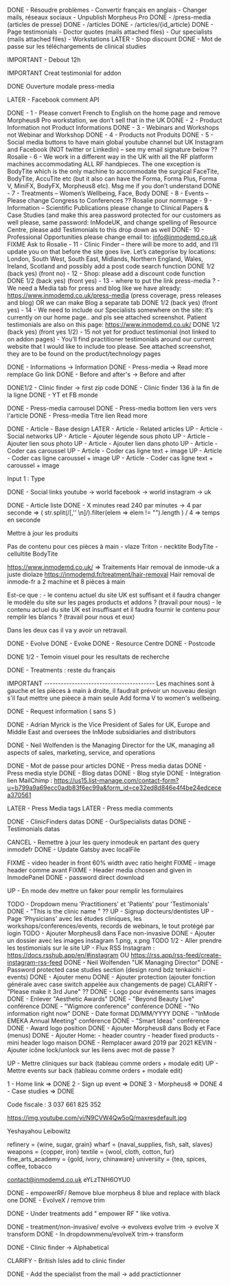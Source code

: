DONE - Résoudre problèmes
       - Convertir français en anglais
       - Changer mails, réseaux sociaux
       - Unpublish Morpheus Pro
DONE - /press-media (articles de presse)
DONE - /articles
DONE - /articles/{id_article}
DONE - Page testimonials
       - Doctor quotes (mails attached files)
       - Our specialists (mails attached files)
       - Workstations
LATER - Shop discount
DONE - Mot de passe sur les téléchargements de clinical studies

IMPORTANT - Debout 12h

IMPORTANT Creat testimonial for addon

DONE Ouverture modale press-media

LATER - Facebook comment API

DONE - 1 - Please convert French to English on the home page and remove Morpheus8 Pro workstation, we don’t sell that in the UK
DONE - 2 - Product Information not Product Informations
DONE - 3 - Webinars and Workshops not Webinar and Workshop
DONE - 4 - Products not Produits
DONE - 5 - Social media buttons to have main global youtube channel but UK Instagram and Facebook (NOT twitter or Linkedin) – see my email signature below
?? Rosalie - 6 - We work in a different way in the UK with all the RF platform machines accommodating ALL RF handpieces. The one exception is BodyTite which is the only machine to accommodate the surgical FaceTite, BodyTite, AccuTite etc (but it also can have the Forma, Forma Plus, Forma V, MiniFX, BodyFX, Morpheus8 etc).  Msg me if you don’t understand
DONE - 7 - Treatments – Women’s Wellbeing, Face, Body
DONE - 8 - Events – Please change Congress to Conferences
?? Rosalie pour nommage - 9 - Information – Scientific Publications please change to Clinical Papers & Case Studies (and make this area password protected for our customers as well please, same password: InModeUK, and change spelling of Resource Centre, please add Testimonials to this drop down as well
DONE- 10 - Professional Opportunities please change email to: info@inmodemd.co.uk
FIXME Ask to Rosalie - 11 - Clinic Finder – there will be more to add, and I’ll update you on that before the site goes live.  Let’s categorise by locations: London, South West, South East, Midlands, Northern England, Wales, Ireland, Scotland and possibly add a post code search function
DONE 1/2 (back yes) (front no) - 12 - Shop: please add a discount code function
DONE 1/2 (back yes) (front yes) - 13 - where to put the link press-media ? - We need a Media tab for press and blog like we have already: https://www.inmodemd.co.uk/press-media (press coverage, press releases and blog) OR we can make Blog a separate tab
DONE 1/2 (back yes) (front yes) - 14 - We need to include our Specialists somewhere on the site:  it’s currently on our home page.. and pls see attached screenshot.  Patient testimonials are also on this page: https://www.inmodemd.co.uk/
DONE 1/2 (back yes) (front yes 1/2) - 15 not yet for product testimonial (not linked to on addon pages) - You’ll find practitioner testimonials around our current website that I would like to include too please.  See attached screenshot, they are to be found on the product/technology pages


DONE - Informations -> Information
DONE - Press-media -> Read more remplace Go link
DONE - Before and after's -> Before and after





DONE1/2 - Clinic finder -> first zip code
DONE - Clinic finder 136 à la fin de la ligne
DONE - YT et FB monde

DONE - Press-media carrousel
DONE - Press-media bottom lien vers vers l'article
DONE - Press-media Titre lien Read more

DONE - Article - Base design
LATER - Article - Related articles
UP - Article - Social networks
UP - Article - Ajouter légende sous photo
UP - Article - Ajouter lien sous photo
UP - Article - Ajouter lien dans photo
UP - Article - Coder cas caroussel
UP - Article - Coder cas ligne text + image
UP - Article - Coder cas ligne caroussel + image
UP - Article - Coder cas ligne text + caroussel + image 

Input 1 : Type

DONE - Social links
    youtube     -> world
    facebook    -> world
    instagram   -> uk

DONE - Article liste
DONE - X minutes read
    240 par minutes -> 4 par seconde
    =>  ( str.split(/[,'’ \n]/).filter(elem => elem != "").length ) / 4 => temps en seconde

Mettre à jour les produits

Pas de contenu pour ces pièces à main
    - vlaze       Triton
    - necktite    BodyTite
    - cellultite  BodyTite

https://www.inmodemd.co.uk/ => Traitements
Hair removal de inmode-uk a juste diolaze
https://inmodemd.fr/treatment/hair-removal
Hair removal de inmode-fr a 2 machine et 8 pièces à main

Est-ce que :
    - le contenu actuel du site UK est suffisant et il faudra changer le modèle du site sur les pages products et addons ? (travail pour nous)
    - le contenu actuel du site UK est insuffisant et il faudra fournir le contenu pour remplir les blancs ? (travail pour nous et eux)

Dans les deux cas il va y avoir un retravail.

DONE - Evolve
DONE - Evoke
DONE - Resource Centre
DONE - Postcode

DONE 1/2 - Temoin visuel pour les resultats de recherche

DONE - Treatments : reste du français

IMPORTANT ----------------------------------------
Les machines sont à gauche et les pièces à main à droite, il faudrait prévoir un nouveau design s'il faut mettre une pièece à main seule
Add forma V to women's wellbeing.

DONE - Request information ( sans S )

DONE - Adrian Myrick is the Vice President of Sales for UK, Europe and Middle East and oversees the InMode subsidiaries and distributors

DONE - Neil Wolfenden is the Managing Director for the UK, managing all aspects of sales, marketing, service, and operations

DONE - Mot de passe pour articles
DONE - Press media datas
DONE - Press media style
DONE - Blog datas
DONE - Blog style
DONE - Intégration lien MailChimp : https://us15.list-manage.com/contact-form?u=b799a9a69ecc0adb83f6ec99a&form_id=ce32ed8d846e4f4be24edcecea370561

LATER - Press Media tags
LATER - Press media comments

DONE - ClinicFinders datas
DONE - OurSpecialists datas
DONE - Testimonials datas

CANCEL - Remettre à jour les query inmodeuk en partant des query inmodefr
DONE - Update Gatsby avec localFile

FIXME - video header in front 60% width avec ratio height
FIXME - image header comme avant
FIXME - Header media chosen and given in InmodePanel
DONE - password direct download

UP - En mode dev mettre un faker pour remplir les formulaires

<!-- RÉCAP -->

TODO - Dropdown menu 'Practitioners' et 'Patients' pour 'Testimonials'
DONE - "This is the clinic name " ??
UP - Signup docteurs/dentistes
UP - Page 'Physicians' avec les études cliniques, les workshops/conferences/events, records de webinars, le tout protégé par login
TODO - Ajouter Morpheus8 dans Face non-invasive
DONE - Ajouter un dossier avec les images instagram 1.png, x.png
TODO 1/2 - Aller prendre les testimonials sur le site
UP - Flux RSS Instagram : https://docs.rsshub.app/en/#instagram OU https://rss.app/rss-feed/create-instagram-rss-feed
DONE - Neil Wolfenden "UK Managing Director"
DONE - Password protected case studies section (design rond bdz tenkaichi - events)
    DONE - Ajouter menu
    DONE - Ajouter protection (ajouter fonction générale avec case switch appelée aux changements de page)
CLARIFY - "Please make it 3rd June" ??
DONE - Logo pour événements sans images
DONE - Enlever "Aesthetic Awards"
DONE - "Beyond Beauty Live" conférence
DONE - "Wigmore conference" conférence
DONE - "No information right now"
DONE - Date format DD/MM/YYYY
DONE - "InMode EMEKA Annual Meeting" conférence
DONE - "Smart Ideas" conférence
DONE - Award logo position
DONE - Ajouter Morpheus8 dans Body et Face (menus)
DONE - Ajouter Home:
    - header country
    - header fixed products
    - mini header logo maison
DONE - Remplacer award 2019 par 2021
KEVIN - Ajouter icône lock/unlock sur les liens avec mot de passe ?

UP - Mettre cliniques sur back (tableau comme orders + modale edit)
UP - Mettre events sur back (tableau comme orders + modale edit)

1 - Home link       => DONE
2 - Sign up event   => DONE
3 - Morpheus8       => DONE
4 - Case studies    => DONE

<!-- FIN RÉCAP -->

Code fiscale : 3 037 661 825 352

https://img.youtube.com/vi/N9CVW4Qw5oQ/maxresdefault.jpg

Yeshayahou Leibowitz

refinery = {wine, sugar, grain}
wharf = {naval_supplies, fish, salt, slaves}
weapons = {copper, iron}
textile = {wool, cloth, cotton, fur}
fine_arts_academy = {gold, ivory, chinaware}
university = {tea, spices, coffee, tobacco


contact@inmodemd.co.uk
eYLzTNH6OYU0

DONE - empowerRF/ Remove blue morpheus 8 blue and replace with black one
DONE - EvolveX / remove trim

DONE - Under treatments add " empower RF " like votiva.

DONE - treatment/non-invasive/ evolve -> evolvexs  evolve trim -> evolve X transform 
DONE - In dropdownmenu/evolveX trim-> transform

DONE - Clinic finder -> Alphabetical

CLARIFY - British Isles add to clinic finder

DONE - Add the specialist from the mail -> add practictionner